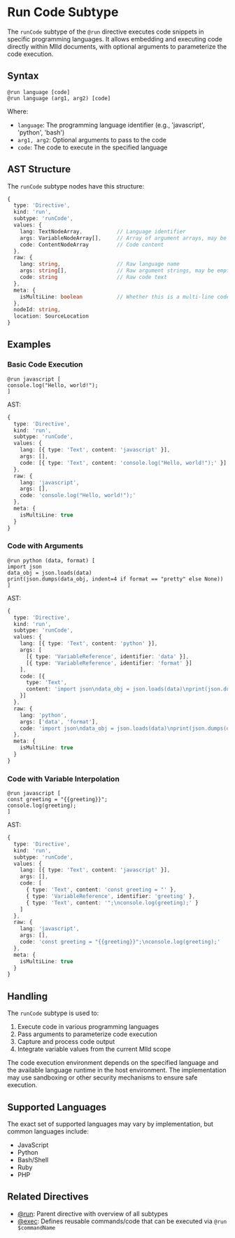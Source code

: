 # Run Code Subtype

The `runCode` subtype of the `@run` directive executes code snippets in specific programming languages. It allows embedding and executing code directly within Mlld documents, with optional arguments to parameterize the code execution.

## Syntax

```mlld
@run language [code]
@run language (arg1, arg2) [code]
```

Where:
- `language`: The programming language identifier (e.g., 'javascript', 'python', 'bash')
- `arg1, arg2`: Optional arguments to pass to the code
- `code`: The code to execute in the specified language

## AST Structure

The `runCode` subtype nodes have this structure:

```typescript
{
  type: 'Directive',
  kind: 'run',
  subtype: 'runCode',
  values: {
    lang: TextNodeArray,           // Language identifier
    args: VariableNodeArray[],     // Array of argument arrays, may be empty
    code: ContentNodeArray         // Code content
  },
  raw: {
    lang: string,                  // Raw language name
    args: string[],                // Raw argument strings, may be empty array
    code: string                   // Raw code text
  },
  meta: {
    isMultiLine: boolean           // Whether this is a multi-line code block
  },
  nodeId: string,
  location: SourceLocation
}
```

## Examples

### Basic Code Execution

```mlld
@run javascript [
console.log("Hello, world!");
]
```

AST:
```typescript
{
  type: 'Directive',
  kind: 'run',
  subtype: 'runCode',
  values: {
    lang: [{ type: 'Text', content: 'javascript' }],
    args: [],
    code: [{ type: 'Text', content: 'console.log("Hello, world!");' }]
  },
  raw: {
    lang: 'javascript',
    args: [],
    code: 'console.log("Hello, world!");'
  },
  meta: {
    isMultiLine: true
  }
}
```

### Code with Arguments

```mlld
@run python (data, format) [
import json
data_obj = json.loads(data)
print(json.dumps(data_obj, indent=4 if format == "pretty" else None))
]
```

AST:
```typescript
{
  type: 'Directive',
  kind: 'run',
  subtype: 'runCode',
  values: {
    lang: [{ type: 'Text', content: 'python' }],
    args: [
      [{ type: 'VariableReference', identifier: 'data' }],
      [{ type: 'VariableReference', identifier: 'format' }]
    ],
    code: [{
      type: 'Text',
      content: 'import json\ndata_obj = json.loads(data)\nprint(json.dumps(data_obj, indent=4 if format == "pretty" else None))'
    }]
  },
  raw: {
    lang: 'python',
    args: ['data', 'format'],
    code: 'import json\ndata_obj = json.loads(data)\nprint(json.dumps(data_obj, indent=4 if format == "pretty" else None))'
  },
  meta: {
    isMultiLine: true
  }
}
```

### Code with Variable Interpolation

```mlld
@run javascript [
const greeting = "{{greeting}}";
console.log(greeting);
]
```

AST:
```typescript
{
  type: 'Directive',
  kind: 'run',
  subtype: 'runCode',
  values: {
    lang: [{ type: 'Text', content: 'javascript' }],
    args: [],
    code: [
      { type: 'Text', content: 'const greeting = "' },
      { type: 'VariableReference', identifier: 'greeting' },
      { type: 'Text', content: '";\nconsole.log(greeting);' }
    ]
  },
  raw: {
    lang: 'javascript',
    args: [],
    code: 'const greeting = "{{greeting}}";\nconsole.log(greeting);'
  },
  meta: {
    isMultiLine: true
  }
}
```

## Handling

The `runCode` subtype is used to:

1. Execute code in various programming languages
2. Pass arguments to parameterize code execution
3. Capture and process code output
4. Integrate variable values from the current Mlld scope

The code execution environment depends on the specified language and the available language runtime in the host environment. The implementation may use sandboxing or other security mechanisms to ensure safe execution.

## Supported Languages

The exact set of supported languages may vary by implementation, but common languages include:

- JavaScript
- Python
- Bash/Shell
- Ruby
- PHP

## Related Directives

- [@run](./run.md): Parent directive with overview of all subtypes
- [@exec](./exec.md): Defines reusable commands/code that can be executed via `@run $commandName`